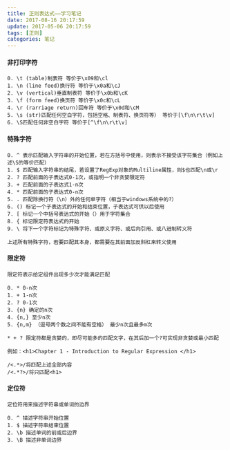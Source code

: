 ```yaml
---
title: 正则表达式——学习笔记
date: 2017-08-16 20:17:59
update: 2017-05-06 20:17:59
tags: [正则]
categories: 笔记
---
```


#### 非打印字符
    0. \t (table)制表符 等价于\x09和\cl
    1. \n (line feed)换行符 等价于\x0a和\cJ
    2. \v (vertical)垂直制表符 等价于\x0b和\cK
    3. \f (form feed)换页符 等价于\x0c和\cL
    4. \r (rarriage return)回车符 等价于\x0d和\cM
    5. \s (str)匹配任何空白字符，包括空格、制表符、换页符等） 等价于[\f\n\r\t\v]
    6. \S匹配任何非空白字符 等价于[^\f\n\r\t\v]

<!--more-->    
    
#### 特殊字符
    0. ^ 表示匹配输入字符串的开始位置，若在方括号中使用，则表示不接受该字符集合（例如上述\S的等价匹配）
    1. $ 匹配输入字符串的结尾，若设置了RegExp对象的Multiline属性，则$也匹配\n或\r
    2. ? 匹配前面的子表达式0-1次，或指明一个非贪婪限定符
    3. + 匹配前面的子表达式1-n次
    4. * 匹配前面的子表达式0-n次
    5. . 匹配除换行符（\n）外的任何单字符（相当于windows系统中的?）
    6. () 标记一个子表达式的开始和结束位置，子表达式可供以后使用
    7. [ 标记一个中括号表达式的开始（）用于字符集合
    8. { 标记限定符表达式的开始
    9. \ 将下一个字符标记为特殊字符、或原义字符、或后向引用、或八进制转义符
    
    上述所有特殊字符，若要匹配其本身，都需要在其前面加反斜杠来转义使用
    
#### 限定符
    限定符表示给定组件出现多少次才能满足匹配
    
    0. * 0-n次
    1. + 1-n次
    2. ? 0-1次
    3. {n} 确定的n次
    4. {n,} 至少n次
    5. {n,m} （逗号两个数之间不能有空格） 最少n次且最多m次
    
    * + ? 限定符都是贪婪的，即尽可能多的匹配文字，在其后加一个?可实现非贪婪或最小匹配
    
    例如：<h1>Chapter 1 - Introduction to Regular Expression </h1>
    
    /<.*>/将匹配上述全部内容
    /<.*?>/将只匹配<h1>
    
#### 定位符
    定位符用来描述字符串或单词的边界
    
    0. ^ 描述字符串开始位置
    1. $ 描述字符串结束位置
    2. \b 描述单词的前或后边界
    3. \B 描述非单词边界